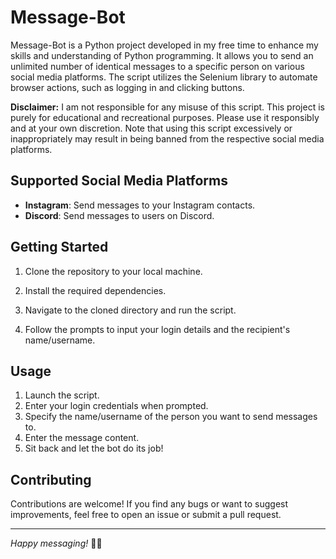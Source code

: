 # Message-Bot

Message-Bot is a Python project developed in my free time to enhance my skills and understanding of Python programming. It allows you to send an unlimited number of identical messages to a specific person on various social media platforms. The script utilizes the Selenium library to automate browser actions, such as logging in and clicking buttons.

**Disclaimer:** I am not responsible for any misuse of this script. This project is purely for educational and recreational purposes. Please use it responsibly and at your own discretion. Note that using this script excessively or inappropriately may result in being banned from the respective social media platforms.

## Supported Social Media Platforms

- **Instagram**: Send messages to your Instagram contacts.
- **Discord**: Send messages to users on Discord.

## Getting Started

1. Clone the repository to your local machine.

2. Install the required dependencies.

3. Navigate to the cloned directory and run the script.

4. Follow the prompts to input your login details and the recipient's name/username.

## Usage

1. Launch the script.
2. Enter your login credentials when prompted.
3. Specify the name/username of the person you want to send messages to.
4. Enter the message content.
5. Sit back and let the bot do its job!

## Contributing

Contributions are welcome! If you find any bugs or want to suggest improvements, feel free to open an issue or submit a pull request.

---

*Happy messaging!* 🤖📩
